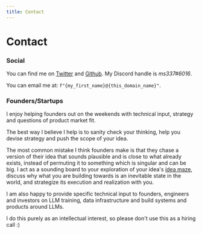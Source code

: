 ```yaml
---
title: Contact
---
```


# Contact 

### Social

You can find me on [Twitter](https://twitter.com/madhavsinghal_) and [Github](https://github.com/ms337).
My Discord handle is *ms337#6016*.

You can email me at: `f"{my_first_name}@{this_domain_name}"`.

### Founders/Startups

I enjoy helping founders out on the weekends with technical input, strategy and questions of product market fit.

The best way I believe I help is to sanity check your thinking, help you devise strategy and push the scope of your idea. 

The most common mistake I think founders make is that they chase a version of their idea that sounds plausible and is close to what already exists, instead of permuting it to something which is singular and can be big. I act as a sounding board to your exploration of your idea's [idea maze](https://twitter.com/balajis/status/1465018656979492871?lang=en), discuss why what you are building towards is an inevitable state in the world, and strategize its execution and realization with you.

I am also happy to provide specific technical input to founders, engineers and investors on LLM training, data infrastructure and build systems and products around LLMs.

I do this purely as an intellectual interest, so please don't use this as a hiring call :)

